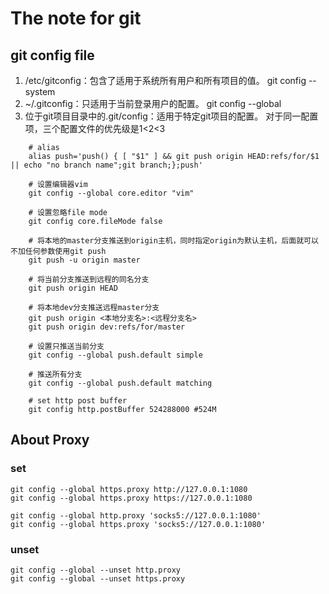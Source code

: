 # The note for git

## git config file

1. /etc/gitconfig：包含了适用于系统所有用户和所有项目的值。 git config --system
2. ~/.gitconfig：只适用于当前登录用户的配置。  git config --global
3. 位于git项目目录中的.git/config：适用于特定git项目的配置。
对于同一配置项，三个配置文件的优先级是1<2<3

```
    # alias
    alias push='push() { [ "$1" ] && git push origin HEAD:refs/for/$1 || echo "no branch name";git branch;};push'

    # 设置编辑器vim
    git config --global core.editor "vim"

    # 设置忽略file mode
    git config core.fileMode false

    # 将本地的master分支推送到origin主机，同时指定origin为默认主机，后面就可以不加任何参数使用git push 
    git push -u origin master
 
    # 将当前分支推送到远程的同名分支
    git push origin HEAD
    
    # 将本地dev分支推送远程master分支
    git push origin <本地分支名>:<远程分支名>
    git push origin dev:refs/for/master

    # 设置只推送当前分支
    git config --global push.default simple

    # 推送所有分支
    git config --global push.default matching

    # set http post buffer
    git config http.postBuffer 524288000 #524M

```

## About Proxy
### set
```
git config --global https.proxy http://127.0.0.1:1080
git config --global https.proxy https://127.0.0.1:1080

git config --global http.proxy 'socks5://127.0.0.1:1080' 
git config --global https.proxy 'socks5://127.0.0.1:1080'
```

### unset
```
git config --global --unset http.proxy
git config --global --unset https.proxy
```

